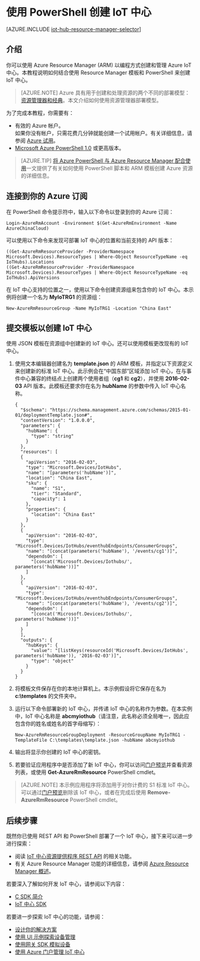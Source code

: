 <properties
	pageTitle="使用 ARM 模板和 PowerShell 创建 IoT 中心 | Azure"
	description="遵照本教程开始使用 Resource Manager 模板和 PowerShell 创建 IoT 中心。"
	services="iot-hub"
	documentationCenter=".net"
	authors="dominicbetts"
	manager="timlt"
	editor=""/>

<tags
     ms.service="iot-hub"
     ms.date="05/03/2016"
     wacn.date="08/01/2016"/>

# 使用 PowerShell 创建 IoT 中心

[AZURE.INCLUDE [iot-hub-resource-manager-selector](../../includes/iot-hub-resource-manager-selector.md)]

## 介绍

你可以使用 Azure Resource Manager (ARM) 以编程方式创建和管理 Azure IoT 中心。本教程说明如何结合使用 Resource Manager 模板和 PowerShell 来创建 IoT 中心。

> [AZURE.NOTE] Azure 具有用于创建和处理资源的两个不同的部署模型：[资源管理器和经典](/documentation/articles/resource-manager-deployment-model/)。本文介绍如何使用资源管理器部署模型。

为了完成本教程，你需要有：

- 有效的 Azure 帐户。<br/>如果你没有帐户，只需花费几分钟就能创建一个试用帐户。有关详细信息，请参阅 [Azure 试用][lnk-free-trial]。
- [Microsoft Azure PowerShell 1.0][lnk-powershell-install] 或更高版本。

> [AZURE.TIP] [将 Azure PowerShell 与 Azure Resource Manager 配合使用][lnk-powershell-arm]一文提供了有关如何使用 PowerShell 脚本和 ARM 模板创建 Azure 资源的详细信息。

## 连接到你的 Azure 订阅

在 PowerShell 命令提示符中，输入以下命令以登录到你的 Azure 订阅：

```
Login-AzureRmAccount -Environment $(Get-AzureRmEnvironment -Name AzureChinaCloud)
```

可以使用以下命令来发现可部署 IoT 中心的位置和当前支持的 API 版本：

```
((Get-AzureRmResourceProvider -ProviderNamespace Microsoft.Devices).ResourceTypes | Where-Object ResourceTypeName -eq IoTHubs).Locations
((Get-AzureRmResourceProvider -ProviderNamespace Microsoft.Devices).ResourceTypes | Where-Object ResourceTypeName -eq IoTHubs).ApiVersions
```

在 IoT 中心支持的位置之一，使用以下命令创建资源组来包含你的 IoT 中心。本示例将创建一个名为 **MyIoTRG1** 的资源组：

```
New-AzureRmResourceGroup -Name MyIoTRG1 -Location "China East"
```

## 提交模板以创建 IoT 中心

使用 JSON 模板在资源组中创建新的 IoT 中心。还可以使用模板更改现有的 IoT 中心。

1. 使用文本编辑器创建名为 **template.json** 的 ARM 模板，并指定以下资源定义来创建新的标准 IoT 中心。此示例会在“中国东部”区域添加 IoT 中心，在与事件中心兼容的终结点上创建两个使用者组（**cg1** 和 **cg2**），并使用 **2016-02-03** API 版本。此模板还要求你在名为 **hubName** 的参数中传入 IoT 中心名称。

    ```
    {
      "$schema": "https://schema.management.azure.com/schemas/2015-01-01/deploymentTemplate.json#",
      "contentVersion": "1.0.0.0",
      "parameters": {
        "hubName": {
          "type": "string"
        }
      },
      "resources": [
      {
        "apiVersion": "2016-02-03",
        "type": "Microsoft.Devices/IotHubs",
        "name": "[parameters('hubName')]",
        "location": "China East",
        "sku": {
          "name": "S1",
          "tier": "Standard",
          "capacity": 1
        },
        "properties": {
          "location": "China East"
        }
      },
      {
        "apiVersion": "2016-02-03",
        "type": "Microsoft.Devices/IotHubs/eventhubEndpoints/ConsumerGroups",
        "name": "[concat(parameters('hubName'), '/events/cg1')]",
        "dependsOn": [
          "[concat('Microsoft.Devices/Iothubs/', parameters('hubName'))]"
        ]
      },
      {
        "apiVersion": "2016-02-03",
        "type": "Microsoft.Devices/IotHubs/eventhubEndpoints/ConsumerGroups",
        "name": "[concat(parameters('hubName'), '/events/cg2')]",
        "dependsOn": [
          "[concat('Microsoft.Devices/Iothubs/', parameters('hubName'))]"
        ]
      }
      ],
      "outputs": {
        "hubKeys": {
          "value": "[listKeys(resourceId('Microsoft.Devices/IotHubs', parameters('hubName')), '2016-02-03')]",
          "type": "object"
        }
      }
    }
    ```

2. 将模板文件保存在你的本地计算机上。本示例假设将它保存在名为 **c:\\templates** 的文件夹中。

3. 运行以下命令部署新的 IoT 中心，并传递 IoT 中心的名称作为参数。在本实例中，IoT 中心名称是 **abcmyiothub**（请注意，此名称必须全局唯一，因此应包含你的姓名或姓名的首字母缩写）：

    ```
    New-AzureRmResourceGroupDeployment -ResourceGroupName MyIoTRG1 -TemplateFile C:\templates\template.json -hubName abcmyiothub
    ```

4. 输出将显示你创建的 IoT 中心的密钥。

5. 若要验证应用程序中是否添加了新 IoT 中心，你可以访问[门户预览][lnk-azure-portal]并查看资源列表，或使用 **Get-AzureRmResource** PowerShell cmdlet。

> [AZURE.NOTE] 本示例应用程序将添加用于对你计费的 S1 标准 IoT 中心。可以通过[门户预览][lnk-azure-portal]删除该 IoT 中心，或者在完成后使用 **Remove-AzureRmResource** PowerShell cmdlet。

## 后续步骤

既然你已使用 REST API 和 PowerShell 部署了一个 IoT 中心，接下来可以进一步进行探索：

- 阅读 [IoT 中心资源提供程序 REST API][lnk-rest-api] 的相关功能。
- 有关 Azure Resource Manager 功能的详细信息，请参阅 [Azure Resource Manager 概述][lnk-azure-rm-overview]。

若要深入了解如何开发 IoT 中心，请参阅以下内容：

- [C SDK 简介][lnk-c-sdk]
- [IoT 中心 SDK][lnk-sdks]

若要进一步探索 IoT 中心的功能，请参阅：

- [设计你的解决方案][lnk-design]
- [使用 UI 示例探索设备管理][lnk-dmui]
- [使用网关 SDK 模拟设备][lnk-gateway]
- [使用 Azure 门户管理 IoT 中心][lnk-portal]

<!-- Links -->
[lnk-free-trial]: /pricing/1rmb-trial/
[lnk-azure-portal]: https://manage.windowsazure.cn
[lnk-powershell-install]: /documentation/articles/powershell-install-configure/
[lnk-rest-api]: https://msdn.microsoft.com/zh-cn/library/mt589014.aspx
[lnk-azure-rm-overview]: /documentation/articles/resource-group-overview/
[lnk-powershell-arm]: /documentation/articles/powershell-azure-resource-manager
[lnk-c-sdk]: /documentation/articles/iot-hub-device-sdk-c-intro/
[lnk-sdks]: /documentation/articles/iot-hub-sdks-summary/

[lnk-design]: /documentation/articles/iot-hub-guidance/
[lnk-dmui]: /documentation/articles/iot-hub-device-management-ui-sample/
[lnk-gateway]: /documentation/articles/iot-hub-linux-gateway-sdk-simulated-device/
[lnk-portal]: /documentation/articles/iot-hub-manage-through-portal/
<!---HONumber=Mooncake_0307_2016-->